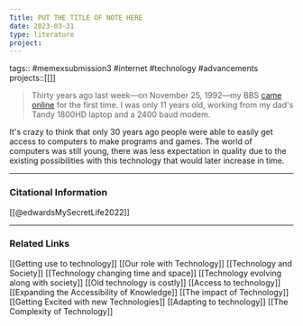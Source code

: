 ```yaml
---
Title: PUT THE TITLE OF NOTE HERE
date: 2023-03-31
type: literature
project:
---
```

tags:: #memexsubmission3 #internet #technology #advancements 
projects::[[]]

> Thirty years ago last week—on November 25, 1992—my BBS [came online](https://www.vintagecomputing.com/index.php/archives/914/retro-scan-of-the-week-the-cave-bbs-turns-20) for the first time. I was only 11 years old, working from my dad's Tandy 1800HD laptop and a 2400 baud modem.

It's crazy to think that only 30 years ago people were able to easily get access to computers to make programs and games. The world of computers was still young, there was less expectation in quality due to the existing possibilities with this technology that would later increase in time.

---
### Citational Information

[[@edwardsMySecretLife2022]]

---

### Related Links

[[Getting use to technology]]
[[Our role with Technology]]
[[Technology and Society]]
[[Technology changing time and space]]
[[Technology evolving along with society]]
[[Old technology is costly]]
[[Access to technology]]
[[Expanding the Accessibility of Knowledge]]
[[The impact of Technology]]
[[Getting Excited with new Technologies]]
[[Adapting to technology]]
[[The Complexity of Technology]]
